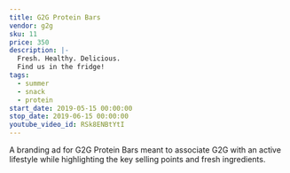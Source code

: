 ```yaml
---
title: G2G Protein Bars
vendor: g2g
sku: 11
price: 350
description: |-
  Fresh. Healthy. Delicious. 
  Find us in the fridge!
tags:
  - summer
  - snack
  - protein
start_date: 2019-05-15 00:00:00
stop_date: 2019-06-15 00:00:00
youtube_video_id: RSk8ENBtYtI
---
```


A branding ad for G2G Protein Bars meant to associate G2G with an active lifestyle while highlighting the key selling points and fresh ingredients.